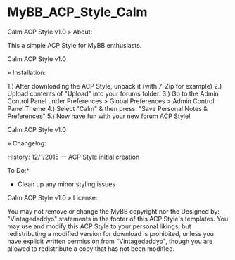 # MyBB_ACP_Style_Calm

Calm ACP Style v1.0
» About:

This a simple ACP Style for MyBB enthusiasts.

Calm ACP Style v1.0

» Installation:

1.) After downloading the ACP Style, unpack it (with 7-Zip for example)
2.) Upload contents of "Upload" into your forums folder.
3.) Go to the Admin Control Panel under Preferences > Global Preferences > Admin Control Panel Theme
4.) Select "Calm" & then press: "Save Personal Notes & Preferences"
5.) Now have fun with your new forum ACP Style!

Calm ACP Style v1.0

» Changelog:

History:
12/1/2015 — ACP Style initial creation

To Do:*
* Clean up any minor styling issues

Calm ACP Style v1.0
» License:

You may not remove or change the MyBB copyright nor the Designed by: "Vintagedaddyo" statements in the footer of this ACP Style's templates. You may use and modify this ACP Style to your personal likings, but redistributing a modified version for download is prohibited, unless you have explicit written permission from "Vintagedaddyo", though you are allowed to redistribute a copy that has not been modified.
